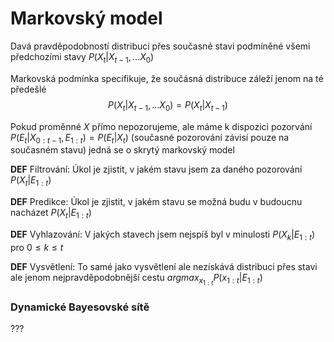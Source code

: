 # Markovský model

Davá pravděpodobností distribuci přes současné stavi podmíněné všemi předchozími stavy $P(X_t | X_{t-1}, \dots X_0)$

Markovská podmínka specifikuje, že součásná distribuce záleží jenom na té předešlé
$$P(X_t | X_{t-1}, \dots X_0) = P(X_t | X_{t-1})$$

Pokud proměnné $X$ přímo nepozorujeme, ale máme k dispozici pozorvání $P(E_t | X_{0:t-1}, E_{1:t}) = P(E_t | X_t)$ (současné pozorování závisí pouze na současném stavu) jedná se o skrytý markovský model

**DEF** Filtrování: Úkol je zjistit, v jakém stavu jsem za daného pozorování $P(X_t | E_{1:t})$

**DEF** Predikce: Úkol je zjistit, v jakém stavu se možná budu v budoucnu nacházet $P(X_t | E_{1:t})$

**DEF** Vyhlazování: V jakých stavech jsem nejspíš byl v minulosti $P(X_k | E_{1:t})$ pro $0 \leq k \leq t$

**DEF** Vysvětlení: To samé jako vysvětlení ale nezískává distribuci přes stavi ale jenom nejpravděpodobnější cestu $argmax_{x_{1:t}} P(x_{1:t} | E_{1:t})$


### Dynamické Bayesovské sítě

???
